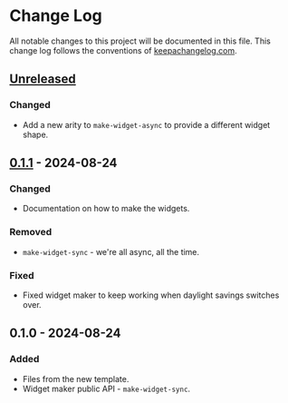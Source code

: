 # Change Log
All notable changes to this project will be documented in this file. This change log follows the conventions of [keepachangelog.com](http://keepachangelog.com/).

## [Unreleased]
### Changed
- Add a new arity to `make-widget-async` to provide a different widget shape.

## [0.1.1] - 2024-08-24
### Changed
- Documentation on how to make the widgets.

### Removed
- `make-widget-sync` - we're all async, all the time.

### Fixed
- Fixed widget maker to keep working when daylight savings switches over.

## 0.1.0 - 2024-08-24
### Added
- Files from the new template.
- Widget maker public API - `make-widget-sync`.

[Unreleased]: https://sourcehost.site/your-name/demo33/compare/0.1.1...HEAD
[0.1.1]: https://sourcehost.site/your-name/demo33/compare/0.1.0...0.1.1
